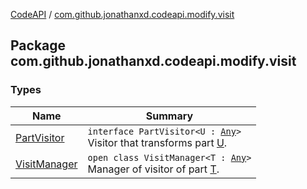 [CodeAPI](../index.md) / [com.github.jonathanxd.codeapi.modify.visit](.)

## Package com.github.jonathanxd.codeapi.modify.visit

### Types

| Name | Summary |
|---|---|
| [PartVisitor](-part-visitor/index.md) | `interface PartVisitor<U : `[`Any`](https://kotlinlang.org/api/latest/jvm/stdlib/kotlin/-any/index.html)`>`<br>Visitor that transforms part [U](#). |
| [VisitManager](-visit-manager/index.md) | `open class VisitManager<T : `[`Any`](https://kotlinlang.org/api/latest/jvm/stdlib/kotlin/-any/index.html)`>`<br>Manager of visitor of part [T](#). |
